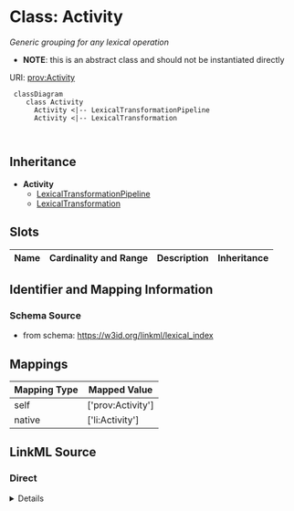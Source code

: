 # Class: Activity
_Generic grouping for any lexical operation_



* __NOTE__: this is an abstract class and should not be instantiated directly



URI: [prov:Activity](http://www.w3.org/ns/prov#Activity)


```{mermaid}
 classDiagram
    class Activity
      Activity <|-- LexicalTransformationPipeline
      Activity <|-- LexicalTransformation
      
      
```




## Inheritance
* **Activity**
    * [LexicalTransformationPipeline](LexicalTransformationPipeline.md)
    * [LexicalTransformation](LexicalTransformation.md)



## Slots

| Name | Cardinality and Range | Description | Inheritance |
| ---  | --- | --- | --- |




## Identifier and Mapping Information







### Schema Source


* from schema: https://w3id.org/linkml/lexical_index





## Mappings

| Mapping Type | Mapped Value |
| ---  | ---  |
| self | ['prov:Activity']|join(', ') |
| native | ['li:Activity']|join(', ') |


## LinkML Source

<!-- TODO: investigate https://stackoverflow.com/questions/37606292/how-to-create-tabbed-code-blocks-in-mkdocs-or-sphinx -->

### Direct

<details>
```yaml
name: Activity
description: Generic grouping for any lexical operation
from_schema: https://w3id.org/linkml/lexical_index
rank: 1000
abstract: true
class_uri: prov:Activity

```
</details>

### Induced

<details>
```yaml
name: Activity
description: Generic grouping for any lexical operation
from_schema: https://w3id.org/linkml/lexical_index
rank: 1000
abstract: true
class_uri: prov:Activity

```
</details>